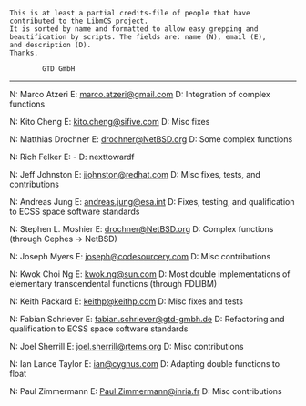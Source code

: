 
	This is at least a partial credits-file of people that have
	contributed to the LibmCS project.
    It is sorted by name and formatted to allow easy grepping and
    beautification by scripts. The fields are: name (N), email (E),
    and description (D).
	Thanks,

			GTD GmbH
----------

N: Marco Atzeri
E: marco.atzeri@gmail.com
D: Integration of complex functions

N: Kito Cheng
E: kito.cheng@sifive.com
D: Misc fixes

N: Matthias Drochner
E: drochner@NetBSD.org
D: Some complex functions

N: Rich Felker
E: -
D: nexttowardf

N: Jeff Johnston
E: jjohnston@redhat.com
D: Misc fixes, tests, and contributions

N: Andreas Jung
E: andreas.jung@esa.int
D: Fixes, testing, and qualification to ECSS space software standards

N: Stephen L. Moshier
E: drochner@NetBSD.org
D: Complex functions (through Cephes -> NetBSD)

N: Joseph Myers
E: joseph@codesourcery.com
D: Misc contributions

N: Kwok Choi Ng
E: kwok.ng@sun.com
D: Most double implementations of elementary transcendental functions (through FDLIBM)

N: Keith Packard
E: keithp@keithp.com
D: Misc fixes and tests

N: Fabian Schriever
E: fabian.schriever@gtd-gmbh.de
D: Refactoring and qualification to ECSS space software standards

N: Joel Sherrill
E: joel.sherrill@rtems.org
D: Misc contributions

N: Ian Lance Taylor
E: ian@cygnus.com
D: Adapting double functions to float

N: Paul Zimmermann
E: Paul.Zimmermann@inria.fr
D: Misc contributions

